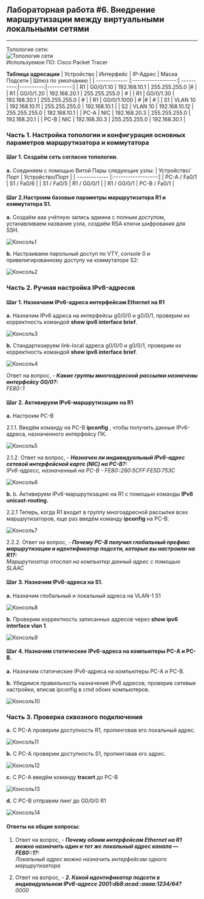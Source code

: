 ## Лабораторная работа #6. Внедрение маршрутизации между виртуальными локальными сетями 
------

Топология сети:  
![Топология сети](https://github.com/Okatsladz/otus-NE-homework/blob/main/Labs/lab4/Images/Topology.png)  
Используемое ПО: Cisco Packet Tracer 

**Таблица адресации**
| Устройство | Интерфейс  | IP-Адрес | Маска Подсети | Шлюз по умолчанию |
| ------------- |:------------------:| ----------:|----------:|----------:|
| R1     | G0/0/1.10    | 192.168.10.1 | 255.255.255.0 |# |
| R1     | G0/0/1.20 |  192.168.20.1  | 255.255.255.0 | # |
| R1     | G0/0/1.30 |   192.168.30.1  | 255.255.255.0 | # |
| R1     | G0/0/1.1000 |   #  |# | # |
| S1    | VLAN 10    | 192.168.10.11 | 255.255.255.0 | 192.168.10.1 |
| S2    | VLAN 10    | 192.168.10.12 | 255.255.255.0 | 192.168.10.1 |
| PC-A     | NIC |   192.168.20.3  | 255.255.255.0 | 192.168.20.1 |
| PC-B     | NIC |   192.168.30.3 | 255.255.255.0 | 192.168.30.1 |

### Часть 1. Настройка топологии и конфигурация основных параметров маршрутизатора и коммутатора

#### Шаг 1. Создаём сеть согласно топологии.  
**a.**	Соединяем с помощью Витой Пары следующие узлы:
| Устройство/Порт | Устройство/Порт | 
| ------------- |:------------------:| 
| PC-A / Fa0/1     | S1 / Fa0/6    | 
| S1 / Fa0/5     | R1 / G0/0/1    | 
| R1 / G0/0/1     | PC-B / Fa0/1   |   


#### Шаг 2.Настроим базовые параметры маршрутизатора R1 и коммутатора S1.
**a.**  Создаём aaa учётную запись админа с полным доступом, устанавливаем название узла, создаём RSA ключи шифрования для SSH.

![Консоль1](https://github.com/Okatsladz/otus-NE-homework/blob/main/Labs/lab4/Images/console1.png)    

**b.**  Настраиваем парольный доступ по VTY, console 0 и привелигированному доступу на коммутаторе S2:

![Консоль2](https://github.com/Okatsladz/otus-NE-homework/blob/main/Labs/lab4/Images/console2.png)    
 
  
### Часть 2. Ручная настройка IPv6-адресов

#### Шаг 1. Назначаем IPv6-адреса интерфейсам Ethernet на R1

**a.** Назначим IPv6 адреса на интерфейсы g0/0/0 и g0/0/1, проверим их корректность командой **show ipv6 interface brief**.

![Консоль3](https://github.com/Okatsladz/otus-NE-homework/blob/main/Labs/lab4/Images/console3.png)    

**b.** Cтандартизируем link-local адреса g0/0/0 и g0/0/1, проверим их корректность командой **show ipv6 interface brief**.

![Консоль4](https://github.com/Okatsladz/otus-NE-homework/blob/main/Labs/lab4/Images/console4.png)    

Ответ на вопрос, - **_Какие группы многоадресной рассылки назначены интерфейсу G0/0?:_**  
_FE80::1_

#### Шаг 2. Активируем IPv6-маршрутизацию на R1

**a.**	Настроим PC-B 

2.1.1. Введём команду на PC-B **ipconfig** , чтобы получить данные IPv6-адреса, назначенного интерфейсу ПК.

![Консоль5](https://github.com/Okatsladz/otus-NE-homework/blob/main/Labs/lab4/Images/console5.png)  

2.1.2. Ответ на вопрос, - **_Назначен ли индивидуальный IPv6-адрес сетевой интерфейсной карте (NIC) на PC-B?:_**  
_IPv6-адресс, назначенный на PC-B - FE80::260:5CFF:FE5D:753C_  

![Консоль6](https://github.com/Okatsladz/otus-NE-homework/blob/main/Labs/lab4/Images/console6.png)  

**b.**  b.	Активируем IPv6-маршрутизацию на R1 с помощью команды **IPv6 unicast-routing.**

2.2.1 Теперь, когда R1 входит в группу многоадресной рассылки всех маршрутизаторов, еще раз введём команду **ipconfig** на PC-B.

![Консоль7](https://github.com/Okatsladz/otus-NE-homework/blob/main/Labs/lab4/Images/console7.png)  

2.2.2. Ответ на вопрос, - **_Почему PC-B получил глобальный префикс маршрутизации и идентификатор подсети, которые вы настроили на R1?:_**  
_Маршрутизатор отослал на компьютер данный адрес с помощью SLAAC_  

#### Шаг 3. Назначим IPv6-адреса на S1.

**a.**	Назначим глобальный и локальный адреса на VLAN-1 S1

![Консоль8](https://github.com/Okatsladz/otus-NE-homework/blob/main/Labs/lab4/Images/console8.png)  

**b.**	Проверим корректность записанных адресов через **show ipv6 interface vlan 1**.

![Консоль9](https://github.com/Okatsladz/otus-NE-homework/blob/main/Labs/lab4/Images/console9.png)  

#### Шаг 4. Назначим статические IPv6-адреса на компьютеры PC-A и PC-B.

**a.**	Назначим статические IPv6-адреса на компьютеры PC-A и PC-B.

**b.**	Убедимся правильность назначения IPv6 адресов, проверив сетевые настройки, вписав ipconfig в cmd обоих компьютеров.

![Консоль10](https://github.com/Okatsladz/otus-NE-homework/blob/main/Labs/lab4/Images/console10.png)  

### Часть 3. Проверка сквозного подключения

**a.**	C PC-A проверим доступность R1, пропинговав его локальный адрес.

![Консоль11](https://github.com/Okatsladz/otus-NE-homework/blob/main/Labs/lab4/Images/console11.png)  

**b.**	C PC-A проверим доступность S1, пропинговав его адрес.

![Консоль12](https://github.com/Okatsladz/otus-NE-homework/blob/main/Labs/lab4/Images/console12.png)  

**с.**	C PC-A введём команду **tracert** до PC-B

![Консоль13](https://github.com/Okatsladz/otus-NE-homework/blob/main/Labs/lab4/Images/console13.png)  

**d.**	C PC-B отправим пинг до G0/0/0 R1

![Консоль14](https://github.com/Okatsladz/otus-NE-homework/blob/main/Labs/lab4/Images/console14.png)  

#### Ответы на общие вопросы: 

1. Ответ на вопрос, - **_Почему обоим интерфейсам Ethernet на R1 можно назначить один и тот же локальный адрес канала — FE80::1?:_**  	
_Локальный адрес можно назначить интерфейсам одного маршрутизатора_

2. Ответ на вопрос, - **_2.	Какой идентификатор подсети в индивидуальном IPv6-адресе 2001:db8:acad::aaaa:1234/64?_**  	
_0000_

